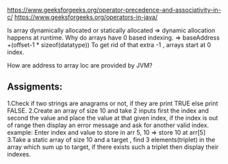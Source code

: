 https://www.geeksforgeeks.org/operator-precedence-and-associativity-in-c/
https://www.geeksforgeeks.org/operators-in-java/

Is array dynamically allocated or statically allocated  => dynamic allocation happens at runtime.
Why do arrays have 0 based indexing. 
    => baseAddress +(offset-1 * sizeof(datatype)) 
    To get rid of that extra -1 , arrays start at 0 index.

How are address to array loc are provided by JVM?



Assigments:
---------------------------------------------
1.Check if two strings are anagrams or not, if they are print TRUE else print FALSE.
2.Create an array of size 10 and take 2 inputs first the index and second the value and place the value at that given index, if the index is out of range then display an error message and ask for another valid index.
        example:  Enter index and value to store in arr
                          5, 10 => store 10 at arr[5] 
 3.Take a static array of size 10 and a target , find 3 elements(triplet) in the array which sum up to  target, if there exists such a triplet then display their indexes. 